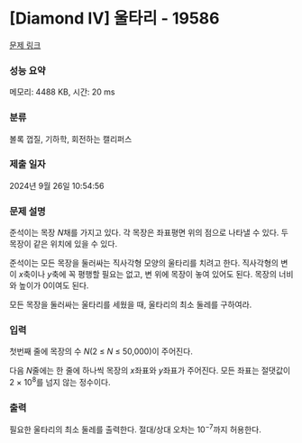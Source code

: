 # [Diamond IV] 울타리 - 19586 

[문제 링크](https://www.acmicpc.net/problem/19586) 

### 성능 요약

메모리: 4488 KB, 시간: 20 ms

### 분류

볼록 껍질, 기하학, 회전하는 캘리퍼스

### 제출 일자

2024년 9월 26일 10:54:56

### 문제 설명

<p>준석이는 목장 <em>N</em>채를 가지고 있다. 각 목장은 좌표평면 위의 점으로 나타낼 수 있다. 두 목장이 같은 위치에 있을 수 있다.</p>

<p>준석이는 모든 목장을 둘러싸는 직사각형 모양의 울타리를 치려고 한다. 직사각형의 변이 <em>x</em>축이나 <em>y</em>축에 꼭 평행할 필요는 없고, 변 위에 목장이 놓여 있어도 된다. 목장의 너비와 높이가 0이여도 된다.</p>

<p>모든 목장을 둘러싸는 울타리를 세웠을 때, 울타리의 최소 둘레를 구하여라.</p>

### 입력 

 <p>첫번째 줄에 목장의 수 <em>N</em>(2 ≤ <em>N</em> ≤ 50,000)이 주어진다.</p>

<p>다음 <em>N</em>줄에는 한 줄에 하나씩 목장의 <em>x</em>좌표와 <em>y</em>좌표가 주어진다. 모든 좌표는 절댓값이 2 × 10<sup>8</sup>를 넘지 않는 정수이다.</p>

### 출력 

 <p>필요한 울타리의 최소 둘레를 출력한다. 절대/상대 오차는 10<sup>−7</sup>까지 허용한다.</p>


